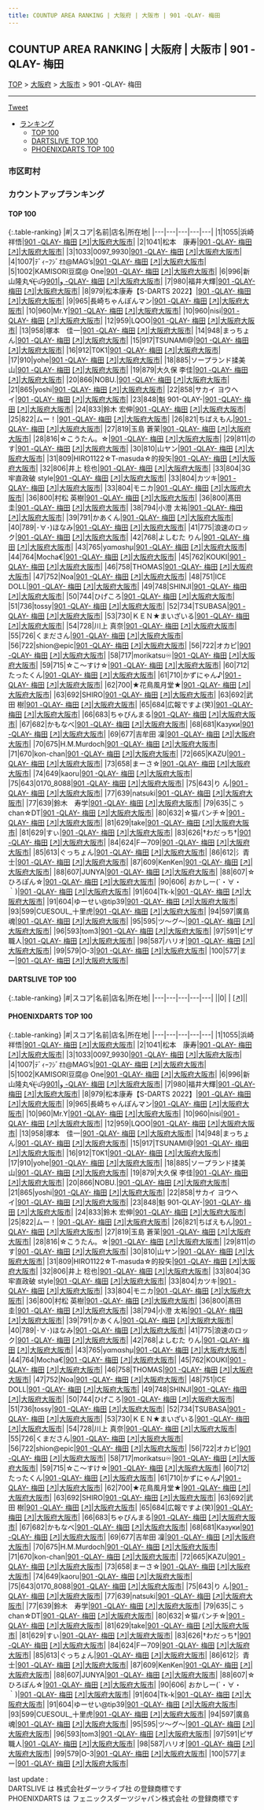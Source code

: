 ```yaml
---
title: COUNTUP AREA RANKING | 大阪府 | 大阪市 | 901 -QLAY- 梅田
---
```

## COUNTUP AREA RANKING | 大阪府 | 大阪市 | 901 -QLAY- 梅田

[TOP](/darts/rank/) > [大阪府](/darts/rank/大阪府/) > [大阪市](/darts/rank/大阪府/大阪市/) > 901 -QLAY- 梅田

___

<a href="https://twitter.com/share?ref_src=twsrc%5Etfw" data-text="COUNTUP AREA RANKING | 大阪府大阪市901 -QLAY- 梅田" class="twitter-share-button" data-hashtags="DARTSLIVE,PHOENIXDARTS,darts,ダーツ" data-show-count="false">Tweet</a>

* [ランキング](#カウントアップランキング)
    * [TOP 100](#top-100)
    * [DARTSLIVE TOP 100](#dartslive-top-100)
    * [PHOENIXDARTS TOP 100](#phoenixdarts-top-100)

### 市区町村

<ul>

</ul>

### カウントアップランキング

#### TOP 100



{:.table-ranking}
|#|スコア|名前|店名|所在地|
|---|---|---|---|---|
|1|1055|<span class="rank-name-pd">浜崎祥悟</span>|<a href="/darts/rank/shops/90234.html">901 -QLAY- 梅田</a> <a href="https://vs.phoenixdarts.com/jp/shop/shopDetailInfo/s_90234?s_seq=90234">[↗]</a>|<a href="/darts/rank/大阪府/大阪市">大阪府大阪市</a>|
|2|1041|<span class="rank-name-pd">松本　康寿</span>|<a href="/darts/rank/shops/90234.html">901 -QLAY- 梅田</a> <a href="https://vs.phoenixdarts.com/jp/shop/shopDetailInfo/s_90234?s_seq=90234">[↗]</a>|<a href="/darts/rank/大阪府/大阪市">大阪府大阪市</a>|
|3|1033|<span class="rank-name-pd">0097_9930</span>|<a href="/darts/rank/shops/90234.html">901 -QLAY- 梅田</a> <a href="https://vs.phoenixdarts.com/jp/shop/shopDetailInfo/s_90234?s_seq=90234">[↗]</a>|<a href="/darts/rank/大阪府/大阪市">大阪府大阪市</a>|
|4|1007|<span class="rank-name-pd">ﾃﾞｨｰﾌｼﾞｵｶ@MAG’s</span>|<a href="/darts/rank/shops/90234.html">901 -QLAY- 梅田</a> <a href="https://vs.phoenixdarts.com/jp/shop/shopDetailInfo/s_90234?s_seq=90234">[↗]</a>|<a href="/darts/rank/大阪府/大阪市">大阪府大阪市</a>|
|5|1002|<span class="rank-name-pd">KAMISORI豆腐@ One</span>|<a href="/darts/rank/shops/90234.html">901 -QLAY- 梅田</a> <a href="https://vs.phoenixdarts.com/jp/shop/shopDetailInfo/s_90234?s_seq=90234">[↗]</a>|<a href="/darts/rank/大阪府/大阪市">大阪府大阪市</a>|
|6|996|<span class="rank-name-pd">新山隆丸٩(˃̶͈̀௰˂̶͈́)و</span>|<a href="/darts/rank/shops/90234.html">901 -QLAY- 梅田</a> <a href="https://vs.phoenixdarts.com/jp/shop/shopDetailInfo/s_90234?s_seq=90234">[↗]</a>|<a href="/darts/rank/大阪府/大阪市">大阪府大阪市</a>|
|7|980|<span class="rank-name-pd">福井大輝</span>|<a href="/darts/rank/shops/90234.html">901 -QLAY- 梅田</a> <a href="https://vs.phoenixdarts.com/jp/shop/shopDetailInfo/s_90234?s_seq=90234">[↗]</a>|<a href="/darts/rank/大阪府/大阪市">大阪府大阪市</a>|
|8|979|<span class="rank-name-pd">松本康寿【S-DARTS 2022】</span>|<a href="/darts/rank/shops/90234.html">901 -QLAY- 梅田</a> <a href="https://vs.phoenixdarts.com/jp/shop/shopDetailInfo/s_90234?s_seq=90234">[↗]</a>|<a href="/darts/rank/大阪府/大阪市">大阪府大阪市</a>|
|9|965|<span class="rank-name-pd">長崎ちゃんぽんマン</span>|<a href="/darts/rank/shops/90234.html">901 -QLAY- 梅田</a> <a href="https://vs.phoenixdarts.com/jp/shop/shopDetailInfo/s_90234?s_seq=90234">[↗]</a>|<a href="/darts/rank/大阪府/大阪市">大阪府大阪市</a>|
|10|960|<span class="rank-name-pd">Mr.Y</span>|<a href="/darts/rank/shops/90234.html">901 -QLAY- 梅田</a> <a href="https://vs.phoenixdarts.com/jp/shop/shopDetailInfo/s_90234?s_seq=90234">[↗]</a>|<a href="/darts/rank/大阪府/大阪市">大阪府大阪市</a>|
|10|960|<span class="rank-name-pd">nisi</span>|<a href="/darts/rank/shops/90234.html">901 -QLAY- 梅田</a> <a href="https://vs.phoenixdarts.com/jp/shop/shopDetailInfo/s_90234?s_seq=90234">[↗]</a>|<a href="/darts/rank/大阪府/大阪市">大阪府大阪市</a>|
|12|959|<span class="rank-name-pd">LQOO</span>|<a href="/darts/rank/shops/90234.html">901 -QLAY- 梅田</a> <a href="https://vs.phoenixdarts.com/jp/shop/shopDetailInfo/s_90234?s_seq=90234">[↗]</a>|<a href="/darts/rank/大阪府/大阪市">大阪府大阪市</a>|
|13|958|<span class="rank-name-pd">塚本　佳一</span>|<a href="/darts/rank/shops/90234.html">901 -QLAY- 梅田</a> <a href="https://vs.phoenixdarts.com/jp/shop/shopDetailInfo/s_90234?s_seq=90234">[↗]</a>|<a href="/darts/rank/大阪府/大阪市">大阪府大阪市</a>|
|14|948|<span class="rank-name-pd">まっちょん</span>|<a href="/darts/rank/shops/90234.html">901 -QLAY- 梅田</a> <a href="https://vs.phoenixdarts.com/jp/shop/shopDetailInfo/s_90234?s_seq=90234">[↗]</a>|<a href="/darts/rank/大阪府/大阪市">大阪府大阪市</a>|
|15|917|<span class="rank-name-pd">TSUNAMI@</span>|<a href="/darts/rank/shops/90234.html">901 -QLAY- 梅田</a> <a href="https://vs.phoenixdarts.com/jp/shop/shopDetailInfo/s_90234?s_seq=90234">[↗]</a>|<a href="/darts/rank/大阪府/大阪市">大阪府大阪市</a>|
|16|912|<span class="rank-name-pd">T0K1</span>|<a href="/darts/rank/shops/90234.html">901 -QLAY- 梅田</a> <a href="https://vs.phoenixdarts.com/jp/shop/shopDetailInfo/s_90234?s_seq=90234">[↗]</a>|<a href="/darts/rank/大阪府/大阪市">大阪府大阪市</a>|
|17|910|<span class="rank-name-pd">yohe</span>|<a href="/darts/rank/shops/90234.html">901 -QLAY- 梅田</a> <a href="https://vs.phoenixdarts.com/jp/shop/shopDetailInfo/s_90234?s_seq=90234">[↗]</a>|<a href="/darts/rank/大阪府/大阪市">大阪府大阪市</a>|
|18|885|<span class="rank-name-pd">ソープランド揉美山</span>|<a href="/darts/rank/shops/90234.html">901 -QLAY- 梅田</a> <a href="https://vs.phoenixdarts.com/jp/shop/shopDetailInfo/s_90234?s_seq=90234">[↗]</a>|<a href="/darts/rank/大阪府/大阪市">大阪府大阪市</a>|
|19|879|<span class="rank-name-pd"><span class="pro-icon-pd"></span>大久保 李佳</span>|<a href="/darts/rank/shops/90234.html">901 -QLAY- 梅田</a> <a href="https://vs.phoenixdarts.com/jp/shop/shopDetailInfo/s_90234?s_seq=90234">[↗]</a>|<a href="/darts/rank/大阪府/大阪市">大阪府大阪市</a>|
|20|866|<span class="rank-name-pd">NOBU.</span>|<a href="/darts/rank/shops/90234.html">901 -QLAY- 梅田</a> <a href="https://vs.phoenixdarts.com/jp/shop/shopDetailInfo/s_90234?s_seq=90234">[↗]</a>|<a href="/darts/rank/大阪府/大阪市">大阪府大阪市</a>|
|21|865|<span class="rank-name-pd">yoshi</span>|<a href="/darts/rank/shops/90234.html">901 -QLAY- 梅田</a> <a href="https://vs.phoenixdarts.com/jp/shop/shopDetailInfo/s_90234?s_seq=90234">[↗]</a>|<a href="/darts/rank/大阪府/大阪市">大阪府大阪市</a>|
|22|858|<span class="rank-name-pd">サカイ ヨウヘイ</span>|<a href="/darts/rank/shops/90234.html">901 -QLAY- 梅田</a> <a href="https://vs.phoenixdarts.com/jp/shop/shopDetailInfo/s_90234?s_seq=90234">[↗]</a>|<a href="/darts/rank/大阪府/大阪市">大阪府大阪市</a>|
|23|848|<span class="rank-name-pd">魁 901-QLAY-</span>|<a href="/darts/rank/shops/90234.html">901 -QLAY- 梅田</a> <a href="https://vs.phoenixdarts.com/jp/shop/shopDetailInfo/s_90234?s_seq=90234">[↗]</a>|<a href="/darts/rank/大阪府/大阪市">大阪府大阪市</a>|
|24|833|<span class="rank-name-pd"><span class="pro-icon-pd"></span>鈴木 宏伸</span>|<a href="/darts/rank/shops/90234.html">901 -QLAY- 梅田</a> <a href="https://vs.phoenixdarts.com/jp/shop/shopDetailInfo/s_90234?s_seq=90234">[↗]</a>|<a href="/darts/rank/大阪府/大阪市">大阪府大阪市</a>|
|25|822|<span class="rank-name-pd">ムー！</span>|<a href="/darts/rank/shops/90234.html">901 -QLAY- 梅田</a> <a href="https://vs.phoenixdarts.com/jp/shop/shopDetailInfo/s_90234?s_seq=90234">[↗]</a>|<a href="/darts/rank/大阪府/大阪市">大阪府大阪市</a>|
|26|821|<span class="rank-name-pd">ちばえもん</span>|<a href="/darts/rank/shops/90234.html">901 -QLAY- 梅田</a> <a href="https://vs.phoenixdarts.com/jp/shop/shopDetailInfo/s_90234?s_seq=90234">[↗]</a>|<a href="/darts/rank/大阪府/大阪市">大阪府大阪市</a>|
|27|819|<span class="rank-name-pd"><span class="pro-icon-pd"></span>玉島 蒼茉</span>|<a href="/darts/rank/shops/90234.html">901 -QLAY- 梅田</a> <a href="https://vs.phoenixdarts.com/jp/shop/shopDetailInfo/s_90234?s_seq=90234">[↗]</a>|<a href="/darts/rank/大阪府/大阪市">大阪府大阪市</a>|
|28|816|<span class="rank-name-pd">☆こうたん。☆</span>|<a href="/darts/rank/shops/90234.html">901 -QLAY- 梅田</a> <a href="https://vs.phoenixdarts.com/jp/shop/shopDetailInfo/s_90234?s_seq=90234">[↗]</a>|<a href="/darts/rank/大阪府/大阪市">大阪府大阪市</a>|
|29|811|<span class="rank-name-pd">のす</span>|<a href="/darts/rank/shops/90234.html">901 -QLAY- 梅田</a> <a href="https://vs.phoenixdarts.com/jp/shop/shopDetailInfo/s_90234?s_seq=90234">[↗]</a>|<a href="/darts/rank/大阪府/大阪市">大阪府大阪市</a>|
|30|810|<span class="rank-name-pd">山ヤン</span>|<a href="/darts/rank/shops/90234.html">901 -QLAY- 梅田</a> <a href="https://vs.phoenixdarts.com/jp/shop/shopDetailInfo/s_90234?s_seq=90234">[↗]</a>|<a href="/darts/rank/大阪府/大阪市">大阪府大阪市</a>|
|31|809|<span class="rank-name-pd">HIRO1122☆T-masuda☆的投矢</span>|<a href="/darts/rank/shops/90234.html">901 -QLAY- 梅田</a> <a href="https://vs.phoenixdarts.com/jp/shop/shopDetailInfo/s_90234?s_seq=90234">[↗]</a>|<a href="/darts/rank/大阪府/大阪市">大阪府大阪市</a>|
|32|806|<span class="rank-name-pd">井上 稔也</span>|<a href="/darts/rank/shops/90234.html">901 -QLAY- 梅田</a> <a href="https://vs.phoenixdarts.com/jp/shop/shopDetailInfo/s_90234?s_seq=90234">[↗]</a>|<a href="/darts/rank/大阪府/大阪市">大阪府大阪市</a>|
|33|804|<span class="rank-name-pd">3G 牢直政破 style</span>|<a href="/darts/rank/shops/90234.html">901 -QLAY- 梅田</a> <a href="https://vs.phoenixdarts.com/jp/shop/shopDetailInfo/s_90234?s_seq=90234">[↗]</a>|<a href="/darts/rank/大阪府/大阪市">大阪府大阪市</a>|
|33|804|<span class="rank-name-pd">カツキ</span>|<a href="/darts/rank/shops/90234.html">901 -QLAY- 梅田</a> <a href="https://vs.phoenixdarts.com/jp/shop/shopDetailInfo/s_90234?s_seq=90234">[↗]</a>|<a href="/darts/rank/大阪府/大阪市">大阪府大阪市</a>|
|33|804|<span class="rank-name-pd">モニカ</span>|<a href="/darts/rank/shops/90234.html">901 -QLAY- 梅田</a> <a href="https://vs.phoenixdarts.com/jp/shop/shopDetailInfo/s_90234?s_seq=90234">[↗]</a>|<a href="/darts/rank/大阪府/大阪市">大阪府大阪市</a>|
|36|800|<span class="rank-name-pd"><span class="pro-icon-pd"></span>村松 英樹</span>|<a href="/darts/rank/shops/90234.html">901 -QLAY- 梅田</a> <a href="https://vs.phoenixdarts.com/jp/shop/shopDetailInfo/s_90234?s_seq=90234">[↗]</a>|<a href="/darts/rank/大阪府/大阪市">大阪府大阪市</a>|
|36|800|<span class="rank-name-pd"><span class="pro-icon-pd"></span>髙田 圭</span>|<a href="/darts/rank/shops/90234.html">901 -QLAY- 梅田</a> <a href="https://vs.phoenixdarts.com/jp/shop/shopDetailInfo/s_90234?s_seq=90234">[↗]</a>|<a href="/darts/rank/大阪府/大阪市">大阪府大阪市</a>|
|38|794|<span class="rank-name-pd"><span class="pro-icon-pd"></span>小澄 太祐</span>|<a href="/darts/rank/shops/90234.html">901 -QLAY- 梅田</a> <a href="https://vs.phoenixdarts.com/jp/shop/shopDetailInfo/s_90234?s_seq=90234">[↗]</a>|<a href="/darts/rank/大阪府/大阪市">大阪府大阪市</a>|
|39|791|<span class="rank-name-pd">かあくん</span>|<a href="/darts/rank/shops/90234.html">901 -QLAY- 梅田</a> <a href="https://vs.phoenixdarts.com/jp/shop/shopDetailInfo/s_90234?s_seq=90234">[↗]</a>|<a href="/darts/rank/大阪府/大阪市">大阪府大阪市</a>|
|40|789|<span class="rank-name-pd">･∀･)ほなみ</span>|<a href="/darts/rank/shops/90234.html">901 -QLAY- 梅田</a> <a href="https://vs.phoenixdarts.com/jp/shop/shopDetailInfo/s_90234?s_seq=90234">[↗]</a>|<a href="/darts/rank/大阪府/大阪市">大阪府大阪市</a>|
|41|775|<span class="rank-name-pd">浪速のロック</span>|<a href="/darts/rank/shops/90234.html">901 -QLAY- 梅田</a> <a href="https://vs.phoenixdarts.com/jp/shop/shopDetailInfo/s_90234?s_seq=90234">[↗]</a>|<a href="/darts/rank/大阪府/大阪市">大阪府大阪市</a>|
|42|768|<span class="rank-name-pd">よしむた りん</span>|<a href="/darts/rank/shops/90234.html">901 -QLAY- 梅田</a> <a href="https://vs.phoenixdarts.com/jp/shop/shopDetailInfo/s_90234?s_seq=90234">[↗]</a>|<a href="/darts/rank/大阪府/大阪市">大阪府大阪市</a>|
|43|765|<span class="rank-name-pd">yαmαshμ</span>|<a href="/darts/rank/shops/90234.html">901 -QLAY- 梅田</a> <a href="https://vs.phoenixdarts.com/jp/shop/shopDetailInfo/s_90234?s_seq=90234">[↗]</a>|<a href="/darts/rank/大阪府/大阪市">大阪府大阪市</a>|
|44|764|<span class="rank-name-pd">Mocha€</span>|<a href="/darts/rank/shops/90234.html">901 -QLAY- 梅田</a> <a href="https://vs.phoenixdarts.com/jp/shop/shopDetailInfo/s_90234?s_seq=90234">[↗]</a>|<a href="/darts/rank/大阪府/大阪市">大阪府大阪市</a>|
|45|762|<span class="rank-name-pd">KOUKI</span>|<a href="/darts/rank/shops/90234.html">901 -QLAY- 梅田</a> <a href="https://vs.phoenixdarts.com/jp/shop/shopDetailInfo/s_90234?s_seq=90234">[↗]</a>|<a href="/darts/rank/大阪府/大阪市">大阪府大阪市</a>|
|46|758|<span class="rank-name-pd">THOMAS</span>|<a href="/darts/rank/shops/90234.html">901 -QLAY- 梅田</a> <a href="https://vs.phoenixdarts.com/jp/shop/shopDetailInfo/s_90234?s_seq=90234">[↗]</a>|<a href="/darts/rank/大阪府/大阪市">大阪府大阪市</a>|
|47|752|<span class="rank-name-pd">Noa</span>|<a href="/darts/rank/shops/90234.html">901 -QLAY- 梅田</a> <a href="https://vs.phoenixdarts.com/jp/shop/shopDetailInfo/s_90234?s_seq=90234">[↗]</a>|<a href="/darts/rank/大阪府/大阪市">大阪府大阪市</a>|
|48|751|<span class="rank-name-pd">ICE DOLL</span>|<a href="/darts/rank/shops/90234.html">901 -QLAY- 梅田</a> <a href="https://vs.phoenixdarts.com/jp/shop/shopDetailInfo/s_90234?s_seq=90234">[↗]</a>|<a href="/darts/rank/大阪府/大阪市">大阪府大阪市</a>|
|49|748|<span class="rank-name-pd">SHINJI</span>|<a href="/darts/rank/shops/90234.html">901 -QLAY- 梅田</a> <a href="https://vs.phoenixdarts.com/jp/shop/shopDetailInfo/s_90234?s_seq=90234">[↗]</a>|<a href="/darts/rank/大阪府/大阪市">大阪府大阪市</a>|
|50|744|<span class="rank-name-pd">ひげころ</span>|<a href="/darts/rank/shops/90234.html">901 -QLAY- 梅田</a> <a href="https://vs.phoenixdarts.com/jp/shop/shopDetailInfo/s_90234?s_seq=90234">[↗]</a>|<a href="/darts/rank/大阪府/大阪市">大阪府大阪市</a>|
|51|736|<span class="rank-name-pd">tossy</span>|<a href="/darts/rank/shops/90234.html">901 -QLAY- 梅田</a> <a href="https://vs.phoenixdarts.com/jp/shop/shopDetailInfo/s_90234?s_seq=90234">[↗]</a>|<a href="/darts/rank/大阪府/大阪市">大阪府大阪市</a>|
|52|734|<span class="rank-name-pd">TSUBASA</span>|<a href="/darts/rank/shops/90234.html">901 -QLAY- 梅田</a> <a href="https://vs.phoenixdarts.com/jp/shop/shopDetailInfo/s_90234?s_seq=90234">[↗]</a>|<a href="/darts/rank/大阪府/大阪市">大阪府大阪市</a>|
|53|730|<span class="rank-name-pd">ＫＥＮ★まいざいる</span>|<a href="/darts/rank/shops/90234.html">901 -QLAY- 梅田</a> <a href="https://vs.phoenixdarts.com/jp/shop/shopDetailInfo/s_90234?s_seq=90234">[↗]</a>|<a href="/darts/rank/大阪府/大阪市">大阪府大阪市</a>|
|54|728|<span class="rank-name-pd"><span class="pro-icon-pd"></span>川上 真奈</span>|<a href="/darts/rank/shops/90234.html">901 -QLAY- 梅田</a> <a href="https://vs.phoenixdarts.com/jp/shop/shopDetailInfo/s_90234?s_seq=90234">[↗]</a>|<a href="/darts/rank/大阪府/大阪市">大阪府大阪市</a>|
|55|726|<span class="rank-name-pd">くまださん</span>|<a href="/darts/rank/shops/90234.html">901 -QLAY- 梅田</a> <a href="https://vs.phoenixdarts.com/jp/shop/shopDetailInfo/s_90234?s_seq=90234">[↗]</a>|<a href="/darts/rank/大阪府/大阪市">大阪府大阪市</a>|
|56|722|<span class="rank-name-pd">shion@epic</span>|<a href="/darts/rank/shops/90234.html">901 -QLAY- 梅田</a> <a href="https://vs.phoenixdarts.com/jp/shop/shopDetailInfo/s_90234?s_seq=90234">[↗]</a>|<a href="/darts/rank/大阪府/大阪市">大阪府大阪市</a>|
|56|722|<span class="rank-name-pd">オカピ</span>|<a href="/darts/rank/shops/90234.html">901 -QLAY- 梅田</a> <a href="https://vs.phoenixdarts.com/jp/shop/shopDetailInfo/s_90234?s_seq=90234">[↗]</a>|<a href="/darts/rank/大阪府/大阪市">大阪府大阪市</a>|
|58|717|<span class="rank-name-pd">morikatsu♾️</span>|<a href="/darts/rank/shops/90234.html">901 -QLAY- 梅田</a> <a href="https://vs.phoenixdarts.com/jp/shop/shopDetailInfo/s_90234?s_seq=90234">[↗]</a>|<a href="/darts/rank/大阪府/大阪市">大阪府大阪市</a>|
|59|715|<span class="rank-name-pd">☆こ〜すけ☆</span>|<a href="/darts/rank/shops/90234.html">901 -QLAY- 梅田</a> <a href="https://vs.phoenixdarts.com/jp/shop/shopDetailInfo/s_90234?s_seq=90234">[↗]</a>|<a href="/darts/rank/大阪府/大阪市">大阪府大阪市</a>|
|60|712|<span class="rank-name-pd">たったくん</span>|<a href="/darts/rank/shops/90234.html">901 -QLAY- 梅田</a> <a href="https://vs.phoenixdarts.com/jp/shop/shopDetailInfo/s_90234?s_seq=90234">[↗]</a>|<a href="/darts/rank/大阪府/大阪市">大阪府大阪市</a>|
|61|710|<span class="rank-name-pd">かずにゃん♪</span>|<a href="/darts/rank/shops/90234.html">901 -QLAY- 梅田</a> <a href="https://vs.phoenixdarts.com/jp/shop/shopDetailInfo/s_90234?s_seq=90234">[↗]</a>|<a href="/darts/rank/大阪府/大阪市">大阪府大阪市</a>|
|62|700|<span class="rank-name-pd">★花鳥風月堂★</span>|<a href="/darts/rank/shops/90234.html">901 -QLAY- 梅田</a> <a href="https://vs.phoenixdarts.com/jp/shop/shopDetailInfo/s_90234?s_seq=90234">[↗]</a>|<a href="/darts/rank/大阪府/大阪市">大阪府大阪市</a>|
|63|692|<span class="rank-name-pd">SHIRO</span>|<a href="/darts/rank/shops/90234.html">901 -QLAY- 梅田</a> <a href="https://vs.phoenixdarts.com/jp/shop/shopDetailInfo/s_90234?s_seq=90234">[↗]</a>|<a href="/darts/rank/大阪府/大阪市">大阪府大阪市</a>|
|63|692|<span class="rank-name-pd"><span class="pro-icon-pd"></span>武田 樹</span>|<a href="/darts/rank/shops/90234.html">901 -QLAY- 梅田</a> <a href="https://vs.phoenixdarts.com/jp/shop/shopDetailInfo/s_90234?s_seq=90234">[↗]</a>|<a href="/darts/rank/大阪府/大阪市">大阪府大阪市</a>|
|65|684|<span class="rank-name-pd">広報ですよ(笑)</span>|<a href="/darts/rank/shops/90234.html">901 -QLAY- 梅田</a> <a href="https://vs.phoenixdarts.com/jp/shop/shopDetailInfo/s_90234?s_seq=90234">[↗]</a>|<a href="/darts/rank/大阪府/大阪市">大阪府大阪市</a>|
|66|683|<span class="rank-name-pd">ちゃびんまる</span>|<a href="/darts/rank/shops/90234.html">901 -QLAY- 梅田</a> <a href="https://vs.phoenixdarts.com/jp/shop/shopDetailInfo/s_90234?s_seq=90234">[↗]</a>|<a href="/darts/rank/大阪府/大阪市">大阪府大阪市</a>|
|67|682|<span class="rank-name-pd">かもなべ</span>|<a href="/darts/rank/shops/90234.html">901 -QLAY- 梅田</a> <a href="https://vs.phoenixdarts.com/jp/shop/shopDetailInfo/s_90234?s_seq=90234">[↗]</a>|<a href="/darts/rank/大阪府/大阪市">大阪府大阪市</a>|
|68|681|<span class="rank-name-pd">Казуки</span>|<a href="/darts/rank/shops/90234.html">901 -QLAY- 梅田</a> <a href="https://vs.phoenixdarts.com/jp/shop/shopDetailInfo/s_90234?s_seq=90234">[↗]</a>|<a href="/darts/rank/大阪府/大阪市">大阪府大阪市</a>|
|69|677|<span class="rank-name-pd"><span class="pro-icon-pd"></span>吉牟田 凜</span>|<a href="/darts/rank/shops/90234.html">901 -QLAY- 梅田</a> <a href="https://vs.phoenixdarts.com/jp/shop/shopDetailInfo/s_90234?s_seq=90234">[↗]</a>|<a href="/darts/rank/大阪府/大阪市">大阪府大阪市</a>|
|70|675|<span class="rank-name-pd">H.M.Murdoch</span>|<a href="/darts/rank/shops/90234.html">901 -QLAY- 梅田</a> <a href="https://vs.phoenixdarts.com/jp/shop/shopDetailInfo/s_90234?s_seq=90234">[↗]</a>|<a href="/darts/rank/大阪府/大阪市">大阪府大阪市</a>|
|71|670|<span class="rank-name-pd">kon-chan</span>|<a href="/darts/rank/shops/90234.html">901 -QLAY- 梅田</a> <a href="https://vs.phoenixdarts.com/jp/shop/shopDetailInfo/s_90234?s_seq=90234">[↗]</a>|<a href="/darts/rank/大阪府/大阪市">大阪府大阪市</a>|
|72|665|<span class="rank-name-pd">KAZU</span>|<a href="/darts/rank/shops/90234.html">901 -QLAY- 梅田</a> <a href="https://vs.phoenixdarts.com/jp/shop/shopDetailInfo/s_90234?s_seq=90234">[↗]</a>|<a href="/darts/rank/大阪府/大阪市">大阪府大阪市</a>|
|73|658|<span class="rank-name-pd">まーさ☆</span>|<a href="/darts/rank/shops/90234.html">901 -QLAY- 梅田</a> <a href="https://vs.phoenixdarts.com/jp/shop/shopDetailInfo/s_90234?s_seq=90234">[↗]</a>|<a href="/darts/rank/大阪府/大阪市">大阪府大阪市</a>|
|74|649|<span class="rank-name-pd">kaoru</span>|<a href="/darts/rank/shops/90234.html">901 -QLAY- 梅田</a> <a href="https://vs.phoenixdarts.com/jp/shop/shopDetailInfo/s_90234?s_seq=90234">[↗]</a>|<a href="/darts/rank/大阪府/大阪市">大阪府大阪市</a>|
|75|643|<span class="rank-name-pd">0170_8088</span>|<a href="/darts/rank/shops/90234.html">901 -QLAY- 梅田</a> <a href="https://vs.phoenixdarts.com/jp/shop/shopDetailInfo/s_90234?s_seq=90234">[↗]</a>|<a href="/darts/rank/大阪府/大阪市">大阪府大阪市</a>|
|75|643|<span class="rank-name-pd">り  ん</span>|<a href="/darts/rank/shops/90234.html">901 -QLAY- 梅田</a> <a href="https://vs.phoenixdarts.com/jp/shop/shopDetailInfo/s_90234?s_seq=90234">[↗]</a>|<a href="/darts/rank/大阪府/大阪市">大阪府大阪市</a>|
|77|639|<span class="rank-name-pd">natsuki</span>|<a href="/darts/rank/shops/90234.html">901 -QLAY- 梅田</a> <a href="https://vs.phoenixdarts.com/jp/shop/shopDetailInfo/s_90234?s_seq=90234">[↗]</a>|<a href="/darts/rank/大阪府/大阪市">大阪府大阪市</a>|
|77|639|<span class="rank-name-pd">鈴木　寿学</span>|<a href="/darts/rank/shops/90234.html">901 -QLAY- 梅田</a> <a href="https://vs.phoenixdarts.com/jp/shop/shopDetailInfo/s_90234?s_seq=90234">[↗]</a>|<a href="/darts/rank/大阪府/大阪市">大阪府大阪市</a>|
|79|635|<span class="rank-name-pd">こぅchan☆DT</span>|<a href="/darts/rank/shops/90234.html">901 -QLAY- 梅田</a> <a href="https://vs.phoenixdarts.com/jp/shop/shopDetailInfo/s_90234?s_seq=90234">[↗]</a>|<a href="/darts/rank/大阪府/大阪市">大阪府大阪市</a>|
|80|632|<span class="rank-name-pd">☆猫パンチ☆</span>|<a href="/darts/rank/shops/90234.html">901 -QLAY- 梅田</a> <a href="https://vs.phoenixdarts.com/jp/shop/shopDetailInfo/s_90234?s_seq=90234">[↗]</a>|<a href="/darts/rank/大阪府/大阪市">大阪府大阪市</a>|
|81|629|<span class="rank-name-pd">take</span>|<a href="/darts/rank/shops/90234.html">901 -QLAY- 梅田</a> <a href="https://vs.phoenixdarts.com/jp/shop/shopDetailInfo/s_90234?s_seq=90234">[↗]</a>|<a href="/darts/rank/大阪府/大阪市">大阪府大阪市</a>|
|81|629|<span class="rank-name-pd">すぃ</span>|<a href="/darts/rank/shops/90234.html">901 -QLAY- 梅田</a> <a href="https://vs.phoenixdarts.com/jp/shop/shopDetailInfo/s_90234?s_seq=90234">[↗]</a>|<a href="/darts/rank/大阪府/大阪市">大阪府大阪市</a>|
|83|626|<span class="rank-name-pd">†わだっち†</span>|<a href="/darts/rank/shops/90234.html">901 -QLAY- 梅田</a> <a href="https://vs.phoenixdarts.com/jp/shop/shopDetailInfo/s_90234?s_seq=90234">[↗]</a>|<a href="/darts/rank/大阪府/大阪市">大阪府大阪市</a>|
|84|624|<span class="rank-name-pd">Fー709</span>|<a href="/darts/rank/shops/90234.html">901 -QLAY- 梅田</a> <a href="https://vs.phoenixdarts.com/jp/shop/shopDetailInfo/s_90234?s_seq=90234">[↗]</a>|<a href="/darts/rank/大阪府/大阪市">大阪府大阪市</a>|
|85|613|<span class="rank-name-pd">ぐっちょん</span>|<a href="/darts/rank/shops/90234.html">901 -QLAY- 梅田</a> <a href="https://vs.phoenixdarts.com/jp/shop/shopDetailInfo/s_90234?s_seq=90234">[↗]</a>|<a href="/darts/rank/大阪府/大阪市">大阪府大阪市</a>|
|86|612|<span class="rank-name-pd">氵青 士</span>|<a href="/darts/rank/shops/90234.html">901 -QLAY- 梅田</a> <a href="https://vs.phoenixdarts.com/jp/shop/shopDetailInfo/s_90234?s_seq=90234">[↗]</a>|<a href="/darts/rank/大阪府/大阪市">大阪府大阪市</a>|
|87|609|<span class="rank-name-pd">KenKen</span>|<a href="/darts/rank/shops/90234.html">901 -QLAY- 梅田</a> <a href="https://vs.phoenixdarts.com/jp/shop/shopDetailInfo/s_90234?s_seq=90234">[↗]</a>|<a href="/darts/rank/大阪府/大阪市">大阪府大阪市</a>|
|88|607|<span class="rank-name-pd">JUNYA</span>|<a href="/darts/rank/shops/90234.html">901 -QLAY- 梅田</a> <a href="https://vs.phoenixdarts.com/jp/shop/shopDetailInfo/s_90234?s_seq=90234">[↗]</a>|<a href="/darts/rank/大阪府/大阪市">大阪府大阪市</a>|
|88|607|<span class="rank-name-pd">☆ひろぽん☆</span>|<a href="/darts/rank/shops/90234.html">901 -QLAY- 梅田</a> <a href="https://vs.phoenixdarts.com/jp/shop/shopDetailInfo/s_90234?s_seq=90234">[↗]</a>|<a href="/darts/rank/大阪府/大阪市">大阪府大阪市</a>|
|90|606|<span class="rank-name-pd"> おかしー(´・∀・｀)</span>|<a href="/darts/rank/shops/90234.html">901 -QLAY- 梅田</a> <a href="https://vs.phoenixdarts.com/jp/shop/shopDetailInfo/s_90234?s_seq=90234">[↗]</a>|<a href="/darts/rank/大阪府/大阪市">大阪府大阪市</a>|
|91|604|<span class="rank-name-pd">Tk-k</span>|<a href="/darts/rank/shops/90234.html">901 -QLAY- 梅田</a> <a href="https://vs.phoenixdarts.com/jp/shop/shopDetailInfo/s_90234?s_seq=90234">[↗]</a>|<a href="/darts/rank/大阪府/大阪市">大阪府大阪市</a>|
|91|604|<span class="rank-name-pd">ゆーせい@tip39</span>|<a href="/darts/rank/shops/90234.html">901 -QLAY- 梅田</a> <a href="https://vs.phoenixdarts.com/jp/shop/shopDetailInfo/s_90234?s_seq=90234">[↗]</a>|<a href="/darts/rank/大阪府/大阪市">大阪府大阪市</a>|
|93|599|<span class="rank-name-pd">CUESOUL_十里虎</span>|<a href="/darts/rank/shops/90234.html">901 -QLAY- 梅田</a> <a href="https://vs.phoenixdarts.com/jp/shop/shopDetailInfo/s_90234?s_seq=90234">[↗]</a>|<a href="/darts/rank/大阪府/大阪市">大阪府大阪市</a>|
|94|597|<span class="rank-name-pd">廣島魂</span>|<a href="/darts/rank/shops/90234.html">901 -QLAY- 梅田</a> <a href="https://vs.phoenixdarts.com/jp/shop/shopDetailInfo/s_90234?s_seq=90234">[↗]</a>|<a href="/darts/rank/大阪府/大阪市">大阪府大阪市</a>|
|95|595|<span class="rank-name-pd">ツ〜グ〜</span>|<a href="/darts/rank/shops/90234.html">901 -QLAY- 梅田</a> <a href="https://vs.phoenixdarts.com/jp/shop/shopDetailInfo/s_90234?s_seq=90234">[↗]</a>|<a href="/darts/rank/大阪府/大阪市">大阪府大阪市</a>|
|96|593|<span class="rank-name-pd">tom3</span>|<a href="/darts/rank/shops/90234.html">901 -QLAY- 梅田</a> <a href="https://vs.phoenixdarts.com/jp/shop/shopDetailInfo/s_90234?s_seq=90234">[↗]</a>|<a href="/darts/rank/大阪府/大阪市">大阪府大阪市</a>|
|97|591|<span class="rank-name-pd">ピザ職人</span>|<a href="/darts/rank/shops/90234.html">901 -QLAY- 梅田</a> <a href="https://vs.phoenixdarts.com/jp/shop/shopDetailInfo/s_90234?s_seq=90234">[↗]</a>|<a href="/darts/rank/大阪府/大阪市">大阪府大阪市</a>|
|98|587|<span class="rank-name-pd">ハリオ</span>|<a href="/darts/rank/shops/90234.html">901 -QLAY- 梅田</a> <a href="https://vs.phoenixdarts.com/jp/shop/shopDetailInfo/s_90234?s_seq=90234">[↗]</a>|<a href="/darts/rank/大阪府/大阪市">大阪府大阪市</a>|
|99|579|<span class="rank-name-pd">O-3</span>|<a href="/darts/rank/shops/90234.html">901 -QLAY- 梅田</a> <a href="https://vs.phoenixdarts.com/jp/shop/shopDetailInfo/s_90234?s_seq=90234">[↗]</a>|<a href="/darts/rank/大阪府/大阪市">大阪府大阪市</a>|
|100|577|<span class="rank-name-pd">まー</span>|<a href="/darts/rank/shops/90234.html">901 -QLAY- 梅田</a> <a href="https://vs.phoenixdarts.com/jp/shop/shopDetailInfo/s_90234?s_seq=90234">[↗]</a>|<a href="/darts/rank/大阪府/大阪市">大阪府大阪市</a>|


#### DARTSLIVE TOP 100



{:.table-ranking}
|#|スコア|名前|店名|所在地|
|---|---|---|---|---|
||0|<span class="rank-name-dl"> </span>|<a href="/darts/rank/shops/.html"></a> <a href="">[↗]</a>|<a href="/darts/rank//"></a>|


#### PHOENIXDARTS TOP 100



{:.table-ranking}
|#|スコア|名前|店名|所在地|
|---|---|---|---|---|
|1|1055|<span class="rank-name-pd">浜崎祥悟</span>|<a href="/darts/rank/shops/90234.html">901 -QLAY- 梅田</a> <a href="https://vs.phoenixdarts.com/jp/shop/shopDetailInfo/s_90234?s_seq=90234">[↗]</a>|<a href="/darts/rank/大阪府/大阪市">大阪府大阪市</a>|
|2|1041|<span class="rank-name-pd">松本　康寿</span>|<a href="/darts/rank/shops/90234.html">901 -QLAY- 梅田</a> <a href="https://vs.phoenixdarts.com/jp/shop/shopDetailInfo/s_90234?s_seq=90234">[↗]</a>|<a href="/darts/rank/大阪府/大阪市">大阪府大阪市</a>|
|3|1033|<span class="rank-name-pd">0097_9930</span>|<a href="/darts/rank/shops/90234.html">901 -QLAY- 梅田</a> <a href="https://vs.phoenixdarts.com/jp/shop/shopDetailInfo/s_90234?s_seq=90234">[↗]</a>|<a href="/darts/rank/大阪府/大阪市">大阪府大阪市</a>|
|4|1007|<span class="rank-name-pd">ﾃﾞｨｰﾌｼﾞｵｶ@MAG’s</span>|<a href="/darts/rank/shops/90234.html">901 -QLAY- 梅田</a> <a href="https://vs.phoenixdarts.com/jp/shop/shopDetailInfo/s_90234?s_seq=90234">[↗]</a>|<a href="/darts/rank/大阪府/大阪市">大阪府大阪市</a>|
|5|1002|<span class="rank-name-pd">KAMISORI豆腐@ One</span>|<a href="/darts/rank/shops/90234.html">901 -QLAY- 梅田</a> <a href="https://vs.phoenixdarts.com/jp/shop/shopDetailInfo/s_90234?s_seq=90234">[↗]</a>|<a href="/darts/rank/大阪府/大阪市">大阪府大阪市</a>|
|6|996|<span class="rank-name-pd">新山隆丸٩(˃̶͈̀௰˂̶͈́)و</span>|<a href="/darts/rank/shops/90234.html">901 -QLAY- 梅田</a> <a href="https://vs.phoenixdarts.com/jp/shop/shopDetailInfo/s_90234?s_seq=90234">[↗]</a>|<a href="/darts/rank/大阪府/大阪市">大阪府大阪市</a>|
|7|980|<span class="rank-name-pd">福井大輝</span>|<a href="/darts/rank/shops/90234.html">901 -QLAY- 梅田</a> <a href="https://vs.phoenixdarts.com/jp/shop/shopDetailInfo/s_90234?s_seq=90234">[↗]</a>|<a href="/darts/rank/大阪府/大阪市">大阪府大阪市</a>|
|8|979|<span class="rank-name-pd">松本康寿【S-DARTS 2022】</span>|<a href="/darts/rank/shops/90234.html">901 -QLAY- 梅田</a> <a href="https://vs.phoenixdarts.com/jp/shop/shopDetailInfo/s_90234?s_seq=90234">[↗]</a>|<a href="/darts/rank/大阪府/大阪市">大阪府大阪市</a>|
|9|965|<span class="rank-name-pd">長崎ちゃんぽんマン</span>|<a href="/darts/rank/shops/90234.html">901 -QLAY- 梅田</a> <a href="https://vs.phoenixdarts.com/jp/shop/shopDetailInfo/s_90234?s_seq=90234">[↗]</a>|<a href="/darts/rank/大阪府/大阪市">大阪府大阪市</a>|
|10|960|<span class="rank-name-pd">Mr.Y</span>|<a href="/darts/rank/shops/90234.html">901 -QLAY- 梅田</a> <a href="https://vs.phoenixdarts.com/jp/shop/shopDetailInfo/s_90234?s_seq=90234">[↗]</a>|<a href="/darts/rank/大阪府/大阪市">大阪府大阪市</a>|
|10|960|<span class="rank-name-pd">nisi</span>|<a href="/darts/rank/shops/90234.html">901 -QLAY- 梅田</a> <a href="https://vs.phoenixdarts.com/jp/shop/shopDetailInfo/s_90234?s_seq=90234">[↗]</a>|<a href="/darts/rank/大阪府/大阪市">大阪府大阪市</a>|
|12|959|<span class="rank-name-pd">LQOO</span>|<a href="/darts/rank/shops/90234.html">901 -QLAY- 梅田</a> <a href="https://vs.phoenixdarts.com/jp/shop/shopDetailInfo/s_90234?s_seq=90234">[↗]</a>|<a href="/darts/rank/大阪府/大阪市">大阪府大阪市</a>|
|13|958|<span class="rank-name-pd">塚本　佳一</span>|<a href="/darts/rank/shops/90234.html">901 -QLAY- 梅田</a> <a href="https://vs.phoenixdarts.com/jp/shop/shopDetailInfo/s_90234?s_seq=90234">[↗]</a>|<a href="/darts/rank/大阪府/大阪市">大阪府大阪市</a>|
|14|948|<span class="rank-name-pd">まっちょん</span>|<a href="/darts/rank/shops/90234.html">901 -QLAY- 梅田</a> <a href="https://vs.phoenixdarts.com/jp/shop/shopDetailInfo/s_90234?s_seq=90234">[↗]</a>|<a href="/darts/rank/大阪府/大阪市">大阪府大阪市</a>|
|15|917|<span class="rank-name-pd">TSUNAMI@</span>|<a href="/darts/rank/shops/90234.html">901 -QLAY- 梅田</a> <a href="https://vs.phoenixdarts.com/jp/shop/shopDetailInfo/s_90234?s_seq=90234">[↗]</a>|<a href="/darts/rank/大阪府/大阪市">大阪府大阪市</a>|
|16|912|<span class="rank-name-pd">T0K1</span>|<a href="/darts/rank/shops/90234.html">901 -QLAY- 梅田</a> <a href="https://vs.phoenixdarts.com/jp/shop/shopDetailInfo/s_90234?s_seq=90234">[↗]</a>|<a href="/darts/rank/大阪府/大阪市">大阪府大阪市</a>|
|17|910|<span class="rank-name-pd">yohe</span>|<a href="/darts/rank/shops/90234.html">901 -QLAY- 梅田</a> <a href="https://vs.phoenixdarts.com/jp/shop/shopDetailInfo/s_90234?s_seq=90234">[↗]</a>|<a href="/darts/rank/大阪府/大阪市">大阪府大阪市</a>|
|18|885|<span class="rank-name-pd">ソープランド揉美山</span>|<a href="/darts/rank/shops/90234.html">901 -QLAY- 梅田</a> <a href="https://vs.phoenixdarts.com/jp/shop/shopDetailInfo/s_90234?s_seq=90234">[↗]</a>|<a href="/darts/rank/大阪府/大阪市">大阪府大阪市</a>|
|19|879|<span class="rank-name-pd"><span class="pro-icon-pd"></span>大久保 李佳</span>|<a href="/darts/rank/shops/90234.html">901 -QLAY- 梅田</a> <a href="https://vs.phoenixdarts.com/jp/shop/shopDetailInfo/s_90234?s_seq=90234">[↗]</a>|<a href="/darts/rank/大阪府/大阪市">大阪府大阪市</a>|
|20|866|<span class="rank-name-pd">NOBU.</span>|<a href="/darts/rank/shops/90234.html">901 -QLAY- 梅田</a> <a href="https://vs.phoenixdarts.com/jp/shop/shopDetailInfo/s_90234?s_seq=90234">[↗]</a>|<a href="/darts/rank/大阪府/大阪市">大阪府大阪市</a>|
|21|865|<span class="rank-name-pd">yoshi</span>|<a href="/darts/rank/shops/90234.html">901 -QLAY- 梅田</a> <a href="https://vs.phoenixdarts.com/jp/shop/shopDetailInfo/s_90234?s_seq=90234">[↗]</a>|<a href="/darts/rank/大阪府/大阪市">大阪府大阪市</a>|
|22|858|<span class="rank-name-pd">サカイ ヨウヘイ</span>|<a href="/darts/rank/shops/90234.html">901 -QLAY- 梅田</a> <a href="https://vs.phoenixdarts.com/jp/shop/shopDetailInfo/s_90234?s_seq=90234">[↗]</a>|<a href="/darts/rank/大阪府/大阪市">大阪府大阪市</a>|
|23|848|<span class="rank-name-pd">魁 901-QLAY-</span>|<a href="/darts/rank/shops/90234.html">901 -QLAY- 梅田</a> <a href="https://vs.phoenixdarts.com/jp/shop/shopDetailInfo/s_90234?s_seq=90234">[↗]</a>|<a href="/darts/rank/大阪府/大阪市">大阪府大阪市</a>|
|24|833|<span class="rank-name-pd"><span class="pro-icon-pd"></span>鈴木 宏伸</span>|<a href="/darts/rank/shops/90234.html">901 -QLAY- 梅田</a> <a href="https://vs.phoenixdarts.com/jp/shop/shopDetailInfo/s_90234?s_seq=90234">[↗]</a>|<a href="/darts/rank/大阪府/大阪市">大阪府大阪市</a>|
|25|822|<span class="rank-name-pd">ムー！</span>|<a href="/darts/rank/shops/90234.html">901 -QLAY- 梅田</a> <a href="https://vs.phoenixdarts.com/jp/shop/shopDetailInfo/s_90234?s_seq=90234">[↗]</a>|<a href="/darts/rank/大阪府/大阪市">大阪府大阪市</a>|
|26|821|<span class="rank-name-pd">ちばえもん</span>|<a href="/darts/rank/shops/90234.html">901 -QLAY- 梅田</a> <a href="https://vs.phoenixdarts.com/jp/shop/shopDetailInfo/s_90234?s_seq=90234">[↗]</a>|<a href="/darts/rank/大阪府/大阪市">大阪府大阪市</a>|
|27|819|<span class="rank-name-pd"><span class="pro-icon-pd"></span>玉島 蒼茉</span>|<a href="/darts/rank/shops/90234.html">901 -QLAY- 梅田</a> <a href="https://vs.phoenixdarts.com/jp/shop/shopDetailInfo/s_90234?s_seq=90234">[↗]</a>|<a href="/darts/rank/大阪府/大阪市">大阪府大阪市</a>|
|28|816|<span class="rank-name-pd">☆こうたん。☆</span>|<a href="/darts/rank/shops/90234.html">901 -QLAY- 梅田</a> <a href="https://vs.phoenixdarts.com/jp/shop/shopDetailInfo/s_90234?s_seq=90234">[↗]</a>|<a href="/darts/rank/大阪府/大阪市">大阪府大阪市</a>|
|29|811|<span class="rank-name-pd">のす</span>|<a href="/darts/rank/shops/90234.html">901 -QLAY- 梅田</a> <a href="https://vs.phoenixdarts.com/jp/shop/shopDetailInfo/s_90234?s_seq=90234">[↗]</a>|<a href="/darts/rank/大阪府/大阪市">大阪府大阪市</a>|
|30|810|<span class="rank-name-pd">山ヤン</span>|<a href="/darts/rank/shops/90234.html">901 -QLAY- 梅田</a> <a href="https://vs.phoenixdarts.com/jp/shop/shopDetailInfo/s_90234?s_seq=90234">[↗]</a>|<a href="/darts/rank/大阪府/大阪市">大阪府大阪市</a>|
|31|809|<span class="rank-name-pd">HIRO1122☆T-masuda☆的投矢</span>|<a href="/darts/rank/shops/90234.html">901 -QLAY- 梅田</a> <a href="https://vs.phoenixdarts.com/jp/shop/shopDetailInfo/s_90234?s_seq=90234">[↗]</a>|<a href="/darts/rank/大阪府/大阪市">大阪府大阪市</a>|
|32|806|<span class="rank-name-pd">井上 稔也</span>|<a href="/darts/rank/shops/90234.html">901 -QLAY- 梅田</a> <a href="https://vs.phoenixdarts.com/jp/shop/shopDetailInfo/s_90234?s_seq=90234">[↗]</a>|<a href="/darts/rank/大阪府/大阪市">大阪府大阪市</a>|
|33|804|<span class="rank-name-pd">3G 牢直政破 style</span>|<a href="/darts/rank/shops/90234.html">901 -QLAY- 梅田</a> <a href="https://vs.phoenixdarts.com/jp/shop/shopDetailInfo/s_90234?s_seq=90234">[↗]</a>|<a href="/darts/rank/大阪府/大阪市">大阪府大阪市</a>|
|33|804|<span class="rank-name-pd">カツキ</span>|<a href="/darts/rank/shops/90234.html">901 -QLAY- 梅田</a> <a href="https://vs.phoenixdarts.com/jp/shop/shopDetailInfo/s_90234?s_seq=90234">[↗]</a>|<a href="/darts/rank/大阪府/大阪市">大阪府大阪市</a>|
|33|804|<span class="rank-name-pd">モニカ</span>|<a href="/darts/rank/shops/90234.html">901 -QLAY- 梅田</a> <a href="https://vs.phoenixdarts.com/jp/shop/shopDetailInfo/s_90234?s_seq=90234">[↗]</a>|<a href="/darts/rank/大阪府/大阪市">大阪府大阪市</a>|
|36|800|<span class="rank-name-pd"><span class="pro-icon-pd"></span>村松 英樹</span>|<a href="/darts/rank/shops/90234.html">901 -QLAY- 梅田</a> <a href="https://vs.phoenixdarts.com/jp/shop/shopDetailInfo/s_90234?s_seq=90234">[↗]</a>|<a href="/darts/rank/大阪府/大阪市">大阪府大阪市</a>|
|36|800|<span class="rank-name-pd"><span class="pro-icon-pd"></span>髙田 圭</span>|<a href="/darts/rank/shops/90234.html">901 -QLAY- 梅田</a> <a href="https://vs.phoenixdarts.com/jp/shop/shopDetailInfo/s_90234?s_seq=90234">[↗]</a>|<a href="/darts/rank/大阪府/大阪市">大阪府大阪市</a>|
|38|794|<span class="rank-name-pd"><span class="pro-icon-pd"></span>小澄 太祐</span>|<a href="/darts/rank/shops/90234.html">901 -QLAY- 梅田</a> <a href="https://vs.phoenixdarts.com/jp/shop/shopDetailInfo/s_90234?s_seq=90234">[↗]</a>|<a href="/darts/rank/大阪府/大阪市">大阪府大阪市</a>|
|39|791|<span class="rank-name-pd">かあくん</span>|<a href="/darts/rank/shops/90234.html">901 -QLAY- 梅田</a> <a href="https://vs.phoenixdarts.com/jp/shop/shopDetailInfo/s_90234?s_seq=90234">[↗]</a>|<a href="/darts/rank/大阪府/大阪市">大阪府大阪市</a>|
|40|789|<span class="rank-name-pd">･∀･)ほなみ</span>|<a href="/darts/rank/shops/90234.html">901 -QLAY- 梅田</a> <a href="https://vs.phoenixdarts.com/jp/shop/shopDetailInfo/s_90234?s_seq=90234">[↗]</a>|<a href="/darts/rank/大阪府/大阪市">大阪府大阪市</a>|
|41|775|<span class="rank-name-pd">浪速のロック</span>|<a href="/darts/rank/shops/90234.html">901 -QLAY- 梅田</a> <a href="https://vs.phoenixdarts.com/jp/shop/shopDetailInfo/s_90234?s_seq=90234">[↗]</a>|<a href="/darts/rank/大阪府/大阪市">大阪府大阪市</a>|
|42|768|<span class="rank-name-pd">よしむた りん</span>|<a href="/darts/rank/shops/90234.html">901 -QLAY- 梅田</a> <a href="https://vs.phoenixdarts.com/jp/shop/shopDetailInfo/s_90234?s_seq=90234">[↗]</a>|<a href="/darts/rank/大阪府/大阪市">大阪府大阪市</a>|
|43|765|<span class="rank-name-pd">yαmαshμ</span>|<a href="/darts/rank/shops/90234.html">901 -QLAY- 梅田</a> <a href="https://vs.phoenixdarts.com/jp/shop/shopDetailInfo/s_90234?s_seq=90234">[↗]</a>|<a href="/darts/rank/大阪府/大阪市">大阪府大阪市</a>|
|44|764|<span class="rank-name-pd">Mocha€</span>|<a href="/darts/rank/shops/90234.html">901 -QLAY- 梅田</a> <a href="https://vs.phoenixdarts.com/jp/shop/shopDetailInfo/s_90234?s_seq=90234">[↗]</a>|<a href="/darts/rank/大阪府/大阪市">大阪府大阪市</a>|
|45|762|<span class="rank-name-pd">KOUKI</span>|<a href="/darts/rank/shops/90234.html">901 -QLAY- 梅田</a> <a href="https://vs.phoenixdarts.com/jp/shop/shopDetailInfo/s_90234?s_seq=90234">[↗]</a>|<a href="/darts/rank/大阪府/大阪市">大阪府大阪市</a>|
|46|758|<span class="rank-name-pd">THOMAS</span>|<a href="/darts/rank/shops/90234.html">901 -QLAY- 梅田</a> <a href="https://vs.phoenixdarts.com/jp/shop/shopDetailInfo/s_90234?s_seq=90234">[↗]</a>|<a href="/darts/rank/大阪府/大阪市">大阪府大阪市</a>|
|47|752|<span class="rank-name-pd">Noa</span>|<a href="/darts/rank/shops/90234.html">901 -QLAY- 梅田</a> <a href="https://vs.phoenixdarts.com/jp/shop/shopDetailInfo/s_90234?s_seq=90234">[↗]</a>|<a href="/darts/rank/大阪府/大阪市">大阪府大阪市</a>|
|48|751|<span class="rank-name-pd">ICE DOLL</span>|<a href="/darts/rank/shops/90234.html">901 -QLAY- 梅田</a> <a href="https://vs.phoenixdarts.com/jp/shop/shopDetailInfo/s_90234?s_seq=90234">[↗]</a>|<a href="/darts/rank/大阪府/大阪市">大阪府大阪市</a>|
|49|748|<span class="rank-name-pd">SHINJI</span>|<a href="/darts/rank/shops/90234.html">901 -QLAY- 梅田</a> <a href="https://vs.phoenixdarts.com/jp/shop/shopDetailInfo/s_90234?s_seq=90234">[↗]</a>|<a href="/darts/rank/大阪府/大阪市">大阪府大阪市</a>|
|50|744|<span class="rank-name-pd">ひげころ</span>|<a href="/darts/rank/shops/90234.html">901 -QLAY- 梅田</a> <a href="https://vs.phoenixdarts.com/jp/shop/shopDetailInfo/s_90234?s_seq=90234">[↗]</a>|<a href="/darts/rank/大阪府/大阪市">大阪府大阪市</a>|
|51|736|<span class="rank-name-pd">tossy</span>|<a href="/darts/rank/shops/90234.html">901 -QLAY- 梅田</a> <a href="https://vs.phoenixdarts.com/jp/shop/shopDetailInfo/s_90234?s_seq=90234">[↗]</a>|<a href="/darts/rank/大阪府/大阪市">大阪府大阪市</a>|
|52|734|<span class="rank-name-pd">TSUBASA</span>|<a href="/darts/rank/shops/90234.html">901 -QLAY- 梅田</a> <a href="https://vs.phoenixdarts.com/jp/shop/shopDetailInfo/s_90234?s_seq=90234">[↗]</a>|<a href="/darts/rank/大阪府/大阪市">大阪府大阪市</a>|
|53|730|<span class="rank-name-pd">ＫＥＮ★まいざいる</span>|<a href="/darts/rank/shops/90234.html">901 -QLAY- 梅田</a> <a href="https://vs.phoenixdarts.com/jp/shop/shopDetailInfo/s_90234?s_seq=90234">[↗]</a>|<a href="/darts/rank/大阪府/大阪市">大阪府大阪市</a>|
|54|728|<span class="rank-name-pd"><span class="pro-icon-pd"></span>川上 真奈</span>|<a href="/darts/rank/shops/90234.html">901 -QLAY- 梅田</a> <a href="https://vs.phoenixdarts.com/jp/shop/shopDetailInfo/s_90234?s_seq=90234">[↗]</a>|<a href="/darts/rank/大阪府/大阪市">大阪府大阪市</a>|
|55|726|<span class="rank-name-pd">くまださん</span>|<a href="/darts/rank/shops/90234.html">901 -QLAY- 梅田</a> <a href="https://vs.phoenixdarts.com/jp/shop/shopDetailInfo/s_90234?s_seq=90234">[↗]</a>|<a href="/darts/rank/大阪府/大阪市">大阪府大阪市</a>|
|56|722|<span class="rank-name-pd">shion@epic</span>|<a href="/darts/rank/shops/90234.html">901 -QLAY- 梅田</a> <a href="https://vs.phoenixdarts.com/jp/shop/shopDetailInfo/s_90234?s_seq=90234">[↗]</a>|<a href="/darts/rank/大阪府/大阪市">大阪府大阪市</a>|
|56|722|<span class="rank-name-pd">オカピ</span>|<a href="/darts/rank/shops/90234.html">901 -QLAY- 梅田</a> <a href="https://vs.phoenixdarts.com/jp/shop/shopDetailInfo/s_90234?s_seq=90234">[↗]</a>|<a href="/darts/rank/大阪府/大阪市">大阪府大阪市</a>|
|58|717|<span class="rank-name-pd">morikatsu♾️</span>|<a href="/darts/rank/shops/90234.html">901 -QLAY- 梅田</a> <a href="https://vs.phoenixdarts.com/jp/shop/shopDetailInfo/s_90234?s_seq=90234">[↗]</a>|<a href="/darts/rank/大阪府/大阪市">大阪府大阪市</a>|
|59|715|<span class="rank-name-pd">☆こ〜すけ☆</span>|<a href="/darts/rank/shops/90234.html">901 -QLAY- 梅田</a> <a href="https://vs.phoenixdarts.com/jp/shop/shopDetailInfo/s_90234?s_seq=90234">[↗]</a>|<a href="/darts/rank/大阪府/大阪市">大阪府大阪市</a>|
|60|712|<span class="rank-name-pd">たったくん</span>|<a href="/darts/rank/shops/90234.html">901 -QLAY- 梅田</a> <a href="https://vs.phoenixdarts.com/jp/shop/shopDetailInfo/s_90234?s_seq=90234">[↗]</a>|<a href="/darts/rank/大阪府/大阪市">大阪府大阪市</a>|
|61|710|<span class="rank-name-pd">かずにゃん♪</span>|<a href="/darts/rank/shops/90234.html">901 -QLAY- 梅田</a> <a href="https://vs.phoenixdarts.com/jp/shop/shopDetailInfo/s_90234?s_seq=90234">[↗]</a>|<a href="/darts/rank/大阪府/大阪市">大阪府大阪市</a>|
|62|700|<span class="rank-name-pd">★花鳥風月堂★</span>|<a href="/darts/rank/shops/90234.html">901 -QLAY- 梅田</a> <a href="https://vs.phoenixdarts.com/jp/shop/shopDetailInfo/s_90234?s_seq=90234">[↗]</a>|<a href="/darts/rank/大阪府/大阪市">大阪府大阪市</a>|
|63|692|<span class="rank-name-pd">SHIRO</span>|<a href="/darts/rank/shops/90234.html">901 -QLAY- 梅田</a> <a href="https://vs.phoenixdarts.com/jp/shop/shopDetailInfo/s_90234?s_seq=90234">[↗]</a>|<a href="/darts/rank/大阪府/大阪市">大阪府大阪市</a>|
|63|692|<span class="rank-name-pd"><span class="pro-icon-pd"></span>武田 樹</span>|<a href="/darts/rank/shops/90234.html">901 -QLAY- 梅田</a> <a href="https://vs.phoenixdarts.com/jp/shop/shopDetailInfo/s_90234?s_seq=90234">[↗]</a>|<a href="/darts/rank/大阪府/大阪市">大阪府大阪市</a>|
|65|684|<span class="rank-name-pd">広報ですよ(笑)</span>|<a href="/darts/rank/shops/90234.html">901 -QLAY- 梅田</a> <a href="https://vs.phoenixdarts.com/jp/shop/shopDetailInfo/s_90234?s_seq=90234">[↗]</a>|<a href="/darts/rank/大阪府/大阪市">大阪府大阪市</a>|
|66|683|<span class="rank-name-pd">ちゃびんまる</span>|<a href="/darts/rank/shops/90234.html">901 -QLAY- 梅田</a> <a href="https://vs.phoenixdarts.com/jp/shop/shopDetailInfo/s_90234?s_seq=90234">[↗]</a>|<a href="/darts/rank/大阪府/大阪市">大阪府大阪市</a>|
|67|682|<span class="rank-name-pd">かもなべ</span>|<a href="/darts/rank/shops/90234.html">901 -QLAY- 梅田</a> <a href="https://vs.phoenixdarts.com/jp/shop/shopDetailInfo/s_90234?s_seq=90234">[↗]</a>|<a href="/darts/rank/大阪府/大阪市">大阪府大阪市</a>|
|68|681|<span class="rank-name-pd">Казуки</span>|<a href="/darts/rank/shops/90234.html">901 -QLAY- 梅田</a> <a href="https://vs.phoenixdarts.com/jp/shop/shopDetailInfo/s_90234?s_seq=90234">[↗]</a>|<a href="/darts/rank/大阪府/大阪市">大阪府大阪市</a>|
|69|677|<span class="rank-name-pd"><span class="pro-icon-pd"></span>吉牟田 凜</span>|<a href="/darts/rank/shops/90234.html">901 -QLAY- 梅田</a> <a href="https://vs.phoenixdarts.com/jp/shop/shopDetailInfo/s_90234?s_seq=90234">[↗]</a>|<a href="/darts/rank/大阪府/大阪市">大阪府大阪市</a>|
|70|675|<span class="rank-name-pd">H.M.Murdoch</span>|<a href="/darts/rank/shops/90234.html">901 -QLAY- 梅田</a> <a href="https://vs.phoenixdarts.com/jp/shop/shopDetailInfo/s_90234?s_seq=90234">[↗]</a>|<a href="/darts/rank/大阪府/大阪市">大阪府大阪市</a>|
|71|670|<span class="rank-name-pd">kon-chan</span>|<a href="/darts/rank/shops/90234.html">901 -QLAY- 梅田</a> <a href="https://vs.phoenixdarts.com/jp/shop/shopDetailInfo/s_90234?s_seq=90234">[↗]</a>|<a href="/darts/rank/大阪府/大阪市">大阪府大阪市</a>|
|72|665|<span class="rank-name-pd">KAZU</span>|<a href="/darts/rank/shops/90234.html">901 -QLAY- 梅田</a> <a href="https://vs.phoenixdarts.com/jp/shop/shopDetailInfo/s_90234?s_seq=90234">[↗]</a>|<a href="/darts/rank/大阪府/大阪市">大阪府大阪市</a>|
|73|658|<span class="rank-name-pd">まーさ☆</span>|<a href="/darts/rank/shops/90234.html">901 -QLAY- 梅田</a> <a href="https://vs.phoenixdarts.com/jp/shop/shopDetailInfo/s_90234?s_seq=90234">[↗]</a>|<a href="/darts/rank/大阪府/大阪市">大阪府大阪市</a>|
|74|649|<span class="rank-name-pd">kaoru</span>|<a href="/darts/rank/shops/90234.html">901 -QLAY- 梅田</a> <a href="https://vs.phoenixdarts.com/jp/shop/shopDetailInfo/s_90234?s_seq=90234">[↗]</a>|<a href="/darts/rank/大阪府/大阪市">大阪府大阪市</a>|
|75|643|<span class="rank-name-pd">0170_8088</span>|<a href="/darts/rank/shops/90234.html">901 -QLAY- 梅田</a> <a href="https://vs.phoenixdarts.com/jp/shop/shopDetailInfo/s_90234?s_seq=90234">[↗]</a>|<a href="/darts/rank/大阪府/大阪市">大阪府大阪市</a>|
|75|643|<span class="rank-name-pd">り  ん</span>|<a href="/darts/rank/shops/90234.html">901 -QLAY- 梅田</a> <a href="https://vs.phoenixdarts.com/jp/shop/shopDetailInfo/s_90234?s_seq=90234">[↗]</a>|<a href="/darts/rank/大阪府/大阪市">大阪府大阪市</a>|
|77|639|<span class="rank-name-pd">natsuki</span>|<a href="/darts/rank/shops/90234.html">901 -QLAY- 梅田</a> <a href="https://vs.phoenixdarts.com/jp/shop/shopDetailInfo/s_90234?s_seq=90234">[↗]</a>|<a href="/darts/rank/大阪府/大阪市">大阪府大阪市</a>|
|77|639|<span class="rank-name-pd">鈴木　寿学</span>|<a href="/darts/rank/shops/90234.html">901 -QLAY- 梅田</a> <a href="https://vs.phoenixdarts.com/jp/shop/shopDetailInfo/s_90234?s_seq=90234">[↗]</a>|<a href="/darts/rank/大阪府/大阪市">大阪府大阪市</a>|
|79|635|<span class="rank-name-pd">こぅchan☆DT</span>|<a href="/darts/rank/shops/90234.html">901 -QLAY- 梅田</a> <a href="https://vs.phoenixdarts.com/jp/shop/shopDetailInfo/s_90234?s_seq=90234">[↗]</a>|<a href="/darts/rank/大阪府/大阪市">大阪府大阪市</a>|
|80|632|<span class="rank-name-pd">☆猫パンチ☆</span>|<a href="/darts/rank/shops/90234.html">901 -QLAY- 梅田</a> <a href="https://vs.phoenixdarts.com/jp/shop/shopDetailInfo/s_90234?s_seq=90234">[↗]</a>|<a href="/darts/rank/大阪府/大阪市">大阪府大阪市</a>|
|81|629|<span class="rank-name-pd">take</span>|<a href="/darts/rank/shops/90234.html">901 -QLAY- 梅田</a> <a href="https://vs.phoenixdarts.com/jp/shop/shopDetailInfo/s_90234?s_seq=90234">[↗]</a>|<a href="/darts/rank/大阪府/大阪市">大阪府大阪市</a>|
|81|629|<span class="rank-name-pd">すぃ</span>|<a href="/darts/rank/shops/90234.html">901 -QLAY- 梅田</a> <a href="https://vs.phoenixdarts.com/jp/shop/shopDetailInfo/s_90234?s_seq=90234">[↗]</a>|<a href="/darts/rank/大阪府/大阪市">大阪府大阪市</a>|
|83|626|<span class="rank-name-pd">†わだっち†</span>|<a href="/darts/rank/shops/90234.html">901 -QLAY- 梅田</a> <a href="https://vs.phoenixdarts.com/jp/shop/shopDetailInfo/s_90234?s_seq=90234">[↗]</a>|<a href="/darts/rank/大阪府/大阪市">大阪府大阪市</a>|
|84|624|<span class="rank-name-pd">Fー709</span>|<a href="/darts/rank/shops/90234.html">901 -QLAY- 梅田</a> <a href="https://vs.phoenixdarts.com/jp/shop/shopDetailInfo/s_90234?s_seq=90234">[↗]</a>|<a href="/darts/rank/大阪府/大阪市">大阪府大阪市</a>|
|85|613|<span class="rank-name-pd">ぐっちょん</span>|<a href="/darts/rank/shops/90234.html">901 -QLAY- 梅田</a> <a href="https://vs.phoenixdarts.com/jp/shop/shopDetailInfo/s_90234?s_seq=90234">[↗]</a>|<a href="/darts/rank/大阪府/大阪市">大阪府大阪市</a>|
|86|612|<span class="rank-name-pd">氵青 士</span>|<a href="/darts/rank/shops/90234.html">901 -QLAY- 梅田</a> <a href="https://vs.phoenixdarts.com/jp/shop/shopDetailInfo/s_90234?s_seq=90234">[↗]</a>|<a href="/darts/rank/大阪府/大阪市">大阪府大阪市</a>|
|87|609|<span class="rank-name-pd">KenKen</span>|<a href="/darts/rank/shops/90234.html">901 -QLAY- 梅田</a> <a href="https://vs.phoenixdarts.com/jp/shop/shopDetailInfo/s_90234?s_seq=90234">[↗]</a>|<a href="/darts/rank/大阪府/大阪市">大阪府大阪市</a>|
|88|607|<span class="rank-name-pd">JUNYA</span>|<a href="/darts/rank/shops/90234.html">901 -QLAY- 梅田</a> <a href="https://vs.phoenixdarts.com/jp/shop/shopDetailInfo/s_90234?s_seq=90234">[↗]</a>|<a href="/darts/rank/大阪府/大阪市">大阪府大阪市</a>|
|88|607|<span class="rank-name-pd">☆ひろぽん☆</span>|<a href="/darts/rank/shops/90234.html">901 -QLAY- 梅田</a> <a href="https://vs.phoenixdarts.com/jp/shop/shopDetailInfo/s_90234?s_seq=90234">[↗]</a>|<a href="/darts/rank/大阪府/大阪市">大阪府大阪市</a>|
|90|606|<span class="rank-name-pd"> おかしー(´・∀・｀)</span>|<a href="/darts/rank/shops/90234.html">901 -QLAY- 梅田</a> <a href="https://vs.phoenixdarts.com/jp/shop/shopDetailInfo/s_90234?s_seq=90234">[↗]</a>|<a href="/darts/rank/大阪府/大阪市">大阪府大阪市</a>|
|91|604|<span class="rank-name-pd">Tk-k</span>|<a href="/darts/rank/shops/90234.html">901 -QLAY- 梅田</a> <a href="https://vs.phoenixdarts.com/jp/shop/shopDetailInfo/s_90234?s_seq=90234">[↗]</a>|<a href="/darts/rank/大阪府/大阪市">大阪府大阪市</a>|
|91|604|<span class="rank-name-pd">ゆーせい@tip39</span>|<a href="/darts/rank/shops/90234.html">901 -QLAY- 梅田</a> <a href="https://vs.phoenixdarts.com/jp/shop/shopDetailInfo/s_90234?s_seq=90234">[↗]</a>|<a href="/darts/rank/大阪府/大阪市">大阪府大阪市</a>|
|93|599|<span class="rank-name-pd">CUESOUL_十里虎</span>|<a href="/darts/rank/shops/90234.html">901 -QLAY- 梅田</a> <a href="https://vs.phoenixdarts.com/jp/shop/shopDetailInfo/s_90234?s_seq=90234">[↗]</a>|<a href="/darts/rank/大阪府/大阪市">大阪府大阪市</a>|
|94|597|<span class="rank-name-pd">廣島魂</span>|<a href="/darts/rank/shops/90234.html">901 -QLAY- 梅田</a> <a href="https://vs.phoenixdarts.com/jp/shop/shopDetailInfo/s_90234?s_seq=90234">[↗]</a>|<a href="/darts/rank/大阪府/大阪市">大阪府大阪市</a>|
|95|595|<span class="rank-name-pd">ツ〜グ〜</span>|<a href="/darts/rank/shops/90234.html">901 -QLAY- 梅田</a> <a href="https://vs.phoenixdarts.com/jp/shop/shopDetailInfo/s_90234?s_seq=90234">[↗]</a>|<a href="/darts/rank/大阪府/大阪市">大阪府大阪市</a>|
|96|593|<span class="rank-name-pd">tom3</span>|<a href="/darts/rank/shops/90234.html">901 -QLAY- 梅田</a> <a href="https://vs.phoenixdarts.com/jp/shop/shopDetailInfo/s_90234?s_seq=90234">[↗]</a>|<a href="/darts/rank/大阪府/大阪市">大阪府大阪市</a>|
|97|591|<span class="rank-name-pd">ピザ職人</span>|<a href="/darts/rank/shops/90234.html">901 -QLAY- 梅田</a> <a href="https://vs.phoenixdarts.com/jp/shop/shopDetailInfo/s_90234?s_seq=90234">[↗]</a>|<a href="/darts/rank/大阪府/大阪市">大阪府大阪市</a>|
|98|587|<span class="rank-name-pd">ハリオ</span>|<a href="/darts/rank/shops/90234.html">901 -QLAY- 梅田</a> <a href="https://vs.phoenixdarts.com/jp/shop/shopDetailInfo/s_90234?s_seq=90234">[↗]</a>|<a href="/darts/rank/大阪府/大阪市">大阪府大阪市</a>|
|99|579|<span class="rank-name-pd">O-3</span>|<a href="/darts/rank/shops/90234.html">901 -QLAY- 梅田</a> <a href="https://vs.phoenixdarts.com/jp/shop/shopDetailInfo/s_90234?s_seq=90234">[↗]</a>|<a href="/darts/rank/大阪府/大阪市">大阪府大阪市</a>|
|100|577|<span class="rank-name-pd">まー</span>|<a href="/darts/rank/shops/90234.html">901 -QLAY- 梅田</a> <a href="https://vs.phoenixdarts.com/jp/shop/shopDetailInfo/s_90234?s_seq=90234">[↗]</a>|<a href="/darts/rank/大阪府/大阪市">大阪府大阪市</a>|


<div class="footer border-top border-gray-light mt-5 pt-3 text-right text-gray">
    last update : <span style="font-weight: italic" id="foot_last_modified"></span><br />
    DARTSLIVE は 株式会社ダーツライブ社 の登録商標です<br />
    PHOENIXDARTS は フェニックスダーツジャパン株式会社 の登録商標です<br />
</div>

<script src="https://cdnjs.cloudflare.com/ajax/libs/jquery.tablesorter/2.31.3/js/jquery.tablesorter.min.js" integrity="sha512-qzgd5cYSZcosqpzpn7zF2ZId8f/8CHmFKZ8j7mU4OUXTNRd5g+ZHBPsgKEwoqxCtdQvExE5LprwwPAgoicguNg==" crossorigin="anonymous" referrerpolicy="no-referrer"></script>
<link rel="stylesheet" href="https://cdnjs.cloudflare.com/ajax/libs/jquery.tablesorter/2.31.3/css/theme.default.min.css" integrity="sha512-wghhOJkjQX0Lh3NSWvNKeZ0ZpNn+SPVXX1Qyc9OCaogADktxrBiBdKGDoqVUOyhStvMBmJQ8ZdMHiR3wuEq8+w==" crossorigin="anonymous" referrerpolicy="no-referrer" />
<script>
$(function() {
    $(".table-ranking").tablesorter({sortList:[[0, 0]]});
    $("#foot_last_modified").text(formatDate(new Date(document.lastModified), 'yyyy-MM-dd HH:mm:ss'));
});
</script>

<script async src="https://platform.twitter.com/widgets.js" charset="utf-8"></script>